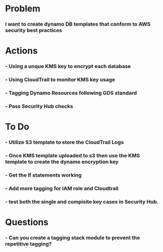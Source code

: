# Problem 

### I want to create dynamo DB templates that conform to AWS security best practices

# Actions

### - Using a unque KMS key to encrypt each database

### - Using CloudTrail to monitor KMS key usage

### - Tagging Dynamo Resources following GDS standard

### - Pass Security Hub checks

# To Do 

### - Utilize S3 template to store the CloudTrail Logs

### - Once KMS template uploaded to s3 then use the KMS template to create the dynamo encryption key

### - Get the If statements working

### - Add more tagging for IAM role and Cloudtrail

### - test both the single and compisite key cases in Security Hub.

# Questions

### - Can you create a tagging stack module to prevent the repetitive tagging?